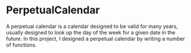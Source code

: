 # PerpetualCalendar
A perpetual calendar is a calendar designed to be valid for many years, usually designed to look up the day of the week for a given date in the future. In this project, I designed a perpetual calendar by writing a number of functions.
